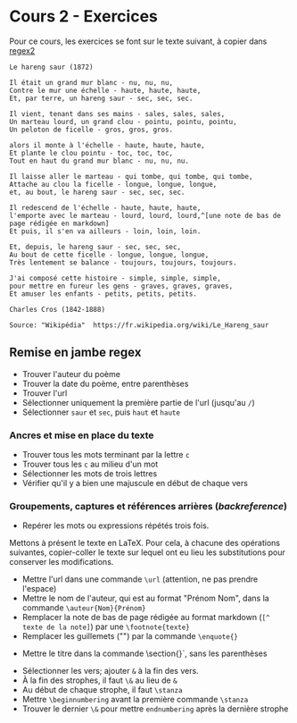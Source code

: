 # Cours 2 - Exercices


Pour ce cours, les exercices se font sur le texte suivant, à copier dans [regex2](https://regex101.com/)

```
Le hareng saur (1872)

Il était un grand mur blanc - nu, nu, nu,
Contre le mur une échelle - haute, haute, haute,
Et, par terre, un hareng saur - sec, sec, sec.

Il vient, tenant dans ses mains - sales, sales, sales,
Un marteau lourd, un grand clou - pointu, pointu, pointu,
Un peloton de ficelle - gros, gros, gros.

alors il monte à l'échelle - haute, haute, haute,
Et plante le clou pointu - toc, toc, toc,
Tout en haut du grand mur blanc - nu, nu, nu.

Il laisse aller le marteau - qui tombe, qui tombe, qui tombe,
Attache au clou la ficelle - longue, longue, longue,
et, au bout, le hareng saur - sec, sec, sec.

Il redescend de l'échelle - haute, haute, haute,
l'emporte avec le marteau - lourd, lourd, lourd,^[une note de bas de page rédigée en markdown]
Et puis, il s'en va ailleurs - loin, loin, loin.

Et, depuis, le hareng saur - sec, sec, sec,
Au bout de cette ficelle - longue, longue, longue,
Très lentement se balance - toujours, toujours, toujours.

J'ai composé cette histoire - simple, simple, simple,
pour mettre en fureur les gens - graves, graves, graves,
Et amuser les enfants - petits, petits, petits.

Charles Cros (1842-1888)

Source: "Wikipédia"  https://fr.wikipedia.org/wiki/Le_Hareng_saur
```

## Remise en jambe regex


- Trouver l'auteur du poème
- Trouver la date du poème, entre parenthèses
- Trouver l'url
- Sélectionner uniquement la première partie de l'url  (jusqu'au `/`)
- Sélectionner `saur` et `sec`,  puis `haut` et `haute`


### Ancres et  mise en place du texte


- Trouver tous les mots terminant par la lettre `c` 
- Trouver tous les `c` au milieu d'un mot
- Sélectionner les mots de trois lettres
- Vérifier qu'il y a bien une majuscule en début de chaque vers


### Groupements, captures et références arrières (*backreference*)

- Repérer les mots ou expressions répétés trois fois. 

Mettons à présent le texte en LaTeX. Pour cela, à chacune des opérations suivantes, copier-coller le texte sur lequel ont eu lieu les substitutions pour conserver les modifications.

- Mettre l'url dans une commande `\url` (attention, ne pas prendre l'espace)
- Mettre le nom de l'auteur, qui est au format "Prénom Nom",  dans la commande `\auteur{Nom}{Prénom}`
- Remplacer la note de bas de page rédigée au format markdown (`[^ texte de la note]`) par une  `\footnote{texte}`
- Remplacer les guillemets ("") par la commande `\enquote{}` 
+ Mettre le titre dans la commande \section{}`, sans les parenthèses
- Sélectionner les vers; ajouter `&` à la fin des vers.
- À la fin des strophes, il faut `\&` au lieu de `&`
- Au début de chaque strophe, il faut `\stanza`
- Mettre `\beginnumbering` avant la première commande `\stanza`
- Trouver le dernier `\&` pour mettre `endnumbering` après la dernière strophe

